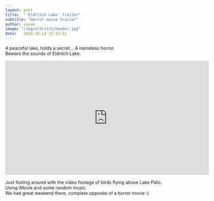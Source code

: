 ```yaml
---
layout: post
title:  "'Eldritch Lake' trailer"
subtitle: "Horror movie trailer"
author: savam
image: "/img/eldritch/header.jpg"
date:   2018-10-14 12:12:12
---
```


A peaceful lake, holds a secret... A nameless horror.<br />
Beware the sounds of Eldritch Lake.<br />

<iframe width="640" height="360" src="https://www.youtube.com/embed/oNTqd8efyK8?rel=0" frameborder="0" allowfullscreen></iframe>

Just fooling around with the video footage of birds flying above Lake Palic. Using iMovie and some random music.<br />
We had great weekend there, complete opposite of a horror movie :)
